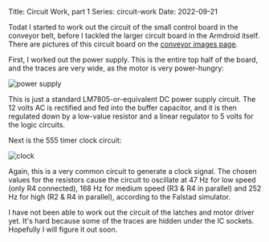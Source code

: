 Title: Circuit Work, part 1
Series: circuit-work
Date: 2022-09-21

Todat I started to work out the circuit of the small control board in the conveyor belt, before I tackled the larger circuit board in the Armdroid itself. There are pictures of this circuit board on the [conveyor images page]({file}../info/images/conveyor.md).

First, I worked out the power supply. This is the entire top half of the board, and the traces are very wide, as the motor is very power-hungry:

![power supply]({attach}power_supply_circuit.png)
    
This is just a standard LM7805-or-equivalent DC power supply circuit. The 12 volts AC is rectified and fed into the buffer capacitor, and it is then regulated down by a low-value resistor and a linear regulator to 5 volts for the logic circuits.

Next is the 555 timer clock circuit:

![clock]({attach}555_clock_circuit.png)

Again, this is a very common circuit to generate a clock signal. The chosen values for the resistors cause the circuit to oscillate at 47 Hz for low speed (only R4 connected), 168 Hz for medium speed (R3 & R4 in parallel) and 252 Hz for high (R2 & R4 in parallel), according to the Falstad simulator.

I have not been able to work out the circuit of the latches and motor driver yet. It's hard because some of the traces are hidden under the IC sockets. Hopefully I will figure it out soon.
